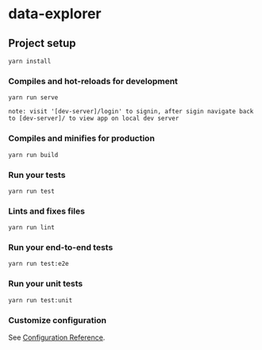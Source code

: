 # data-explorer

## Project setup
```
yarn install
```

### Compiles and hot-reloads for development
```
yarn run serve

note: visit '[dev-server]/login' to signin, after sigin navigate back to [dev-server]/ to view app on local dev server 
```

### Compiles and minifies for production
```
yarn run build
```

### Run your tests
```
yarn run test
```

### Lints and fixes files
```
yarn run lint
```

### Run your end-to-end tests
```
yarn run test:e2e
```

### Run your unit tests
```
yarn run test:unit
```

### Customize configuration
See [Configuration Reference](https://cli.vuejs.org/config/).
